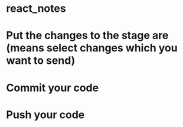 # react_notes

# Put the changes to the stage are (means select changes which you want to send)

# Commit your code

# Push your code